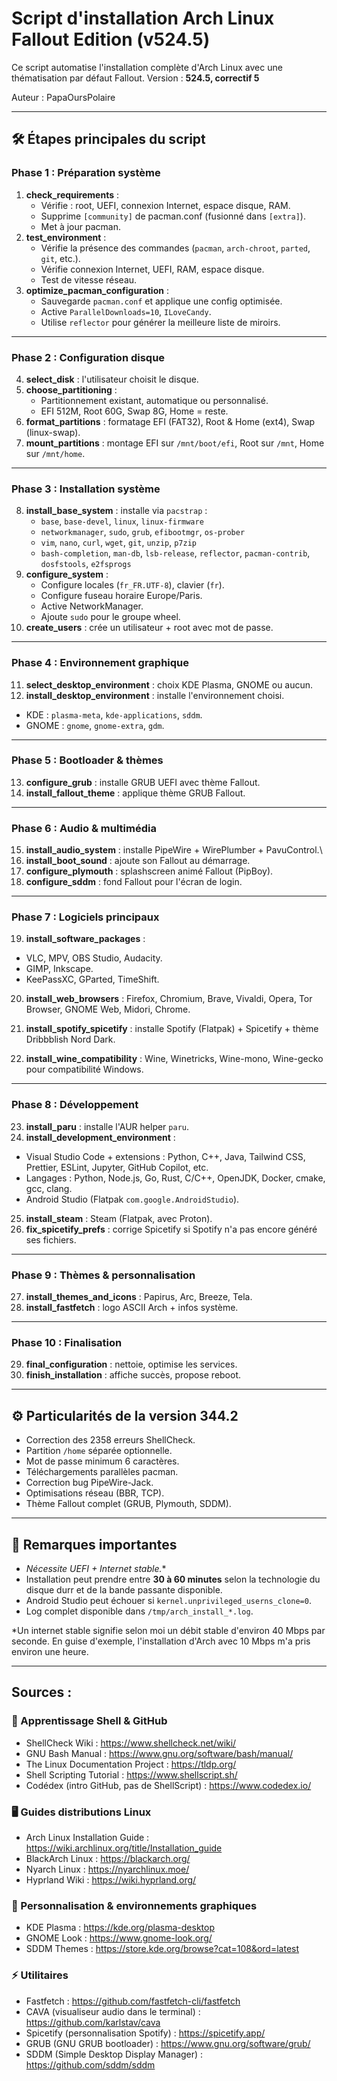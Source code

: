 # Script d'installation Arch Linux Fallout Edition (v524.5)

Ce script automatise l'installation complète d'Arch Linux avec une
thématisation par défaut Fallout.
Version : **524.5, correctif 5**

Auteur : PapaOursPolaire

------------------------------------------------------------------------

## 🛠️ Étapes principales du script

### Phase 1 : Préparation système

1.  **check_requirements** :
    -   Vérifie : root, UEFI, connexion Internet, espace disque, RAM.
    -   Supprime `[community]` de pacman.conf (fusionné dans
        `[extra]`).
    -   Met à jour pacman.
2.  **test_environment** :
    -   Vérifie la présence des commandes (`pacman`, `arch-chroot`,
        `parted`, `git`, etc.).
    -   Vérifie connexion Internet, UEFI, RAM, espace disque.
    -   Test de vitesse réseau.
3.  **optimize_pacman_configuration** :
    -   Sauvegarde `pacman.conf` et applique une config optimisée.
    -   Active `ParallelDownloads=10`, `ILoveCandy`.
    -   Utilise `reflector` pour générer la meilleure liste de miroirs.

------------------------------------------------------------------------

### Phase 2 : Configuration disque

4.  **select_disk** : l'utilisateur choisit le disque.
5.  **choose_partitioning** :
    -   Partitionnement existant, automatique ou personnalisé.
    -   EFI 512M, Root 60G, Swap 8G, Home = reste.
6.  **format_partitions** : formatage EFI (FAT32), Root & Home (ext4),
    Swap (linux-swap).
7.  **mount_partitions** : montage EFI sur `/mnt/boot/efi`, Root sur
    `/mnt`, Home sur `/mnt/home`.

------------------------------------------------------------------------

### Phase 3 : Installation système

8.  **install_base_system** : installe via `pacstrap` :
    -   `base`, `base-devel`, `linux`, `linux-firmware`
    -   `networkmanager`, `sudo`, `grub`, `efibootmgr`, `os-prober`
    -   `vim`, `nano`, `curl`, `wget`, `git`, `unzip`, `p7zip`
    -   `bash-completion`, `man-db`, `lsb-release`, `reflector`,
        `pacman-contrib`, `dosfstools`, `e2fsprogs`
9.  **configure_system** :
    -   Configure locales (`fr_FR.UTF-8`), clavier (`fr`).
    -   Configure fuseau horaire Europe/Paris.
    -   Active NetworkManager.
    -   Ajoute `sudo` pour le groupe wheel.
10. **create_users** : crée un utilisateur + root avec mot de passe.

------------------------------------------------------------------------

### Phase 4 : Environnement graphique

11. **select_desktop_environment** : choix KDE Plasma, GNOME ou aucun.
12. **install_desktop_environment** : installe l'environnement choisi.

-   KDE : `plasma-meta`, `kde-applications`, `sddm`.
-   GNOME : `gnome`, `gnome-extra`, `gdm`.

------------------------------------------------------------------------

### Phase 5 : Bootloader & thèmes

13. **configure_grub** : installe GRUB UEFI avec thème Fallout.
14. **install_fallout_theme** : applique thème GRUB Fallout.

------------------------------------------------------------------------

### Phase 6 : Audio & multimédia

15. **install_audio_system** : installe PipeWire + WirePlumber +
    PavuControl.\
16. **install_boot_sound** : ajoute son Fallout au démarrage.
17. **configure_plymouth** : splashscreen animé Fallout (PipBoy).
18. **configure_sddm** : fond Fallout pour l'écran de login.

------------------------------------------------------------------------

### Phase 7 : Logiciels principaux

19. **install_software_packages** :

-   VLC, MPV, OBS Studio, Audacity.
-   GIMP, Inkscape.
-   KeePassXC, GParted, TimeShift.

20. **install_web_browsers** : Firefox, Chromium, Brave, Vivaldi, Opera,
    Tor Browser, GNOME Web, Midori, Chrome.

21. **install_spotify_spicetify** : installe Spotify (Flatpak) +
    Spicetify + thème Dribbblish Nord Dark.

22. **install_wine_compatibility** : Wine, Winetricks, Wine-mono,
    Wine-gecko pour compatibilité Windows.

------------------------------------------------------------------------

### Phase 8 : Développement

23. **install_paru** : installe l'AUR helper `paru`.
24. **install_development_environment** :

-   Visual Studio Code + extensions : Python, C++, Java, Tailwind CSS,
    Prettier, ESLint, Jupyter, GitHub Copilot, etc.
-   Langages : Python, Node.js, Go, Rust, C/C++, OpenJDK, Docker, cmake,
    gcc, clang.
-   Android Studio (Flatpak `com.google.AndroidStudio`).

25. **install_steam** : Steam (Flatpak, avec Proton).
26. **fix_spicetify_prefs** : corrige Spicetify si Spotify n'a pas
    encore généré ses fichiers.

------------------------------------------------------------------------

### Phase 9 : Thèmes & personnalisation

27. **install_themes_and_icons** : Papirus, Arc, Breeze, Tela.
28. **install_fastfetch** : logo ASCII Arch + infos système.

------------------------------------------------------------------------

### Phase 10 : Finalisation

29. **final_configuration** : nettoie, optimise les services.
30. **finish_installation** : affiche succès, propose reboot.

------------------------------------------------------------------------

## ⚙️ Particularités de la version 344.2

-   Correction des 2358 erreurs ShellCheck.
-   Partition `/home` séparée optionnelle.
-   Mot de passe minimum 6 caractères.
-   Téléchargements parallèles pacman.
-   Correction bug PipeWire-Jack.
-   Optimisations réseau (BBR, TCP).
-   Thème Fallout complet (GRUB, Plymouth, SDDM).

------------------------------------------------------------------------

## 📌 Remarques importantes

-   **Nécessite UEFI + Internet stable*.**
-   Installation peut prendre entre **30 à 60 minutes** selon la technologie du disque durr et de la bande passante disponible.
-   Android Studio peut échouer si
    `kernel.unprivileged_userns_clone=0`.
-   Log complet disponible dans `/tmp/arch_install_*.log`.

*Un internet stable signifie selon moi un débit stable d'environ 40 Mbps par seconde. En guise d'exemple, l'installation d'Arch avec 10 Mbps m'a pris environ une heure.

------------------------------------------------------------------------

## Sources :

### 🌱 Apprentissage Shell & GitHub
- ShellCheck Wiki : https://www.shellcheck.net/wiki/
- GNU Bash Manual : https://www.gnu.org/software/bash/manual/
- The Linux Documentation Project : https://tldp.org/
- Shell Scripting Tutorial : https://www.shellscript.sh/
- Codédex (intro GitHub, pas de ShellScript) : https://www.codedex.io/

### 🖥️ Guides distributions Linux
- Arch Linux Installation Guide : https://wiki.archlinux.org/title/Installation_guide
- BlackArch Linux : https://blackarch.org/
- Nyarch Linux : https://nyarchlinux.moe/
- Hyprland Wiki : https://wiki.hyprland.org/

### 🎨 Personnalisation & environnements graphiques
- KDE Plasma : https://kde.org/plasma-desktop
- GNOME Look : https://www.gnome-look.org/
- SDDM Themes : https://store.kde.org/browse?cat=108&ord=latest

### ⚡ Utilitaires
- Fastfetch : https://github.com/fastfetch-cli/fastfetch
- CAVA (visualiseur audio dans le terminal) : https://github.com/karlstav/cava
- Spicetify (personnalisation Spotify) : https://spicetify.app/
- GRUB (GNU GRUB bootloader) : https://www.gnu.org/software/grub/
- SDDM (Simple Desktop Display Manager) : https://github.com/sddm/sddm





